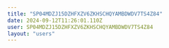 ```yaml
---
title: "SP04MDZJ15DZHFXZV6ZKHSCHQYAMBDWDV7TS4Z84"
date: 2024-09-12T11:26:01.110Z
user: SP04MDZJ15DZHFXZV6ZKHSCHQYAMBDWDV7TS4Z84
layout: "users"
---
```

    